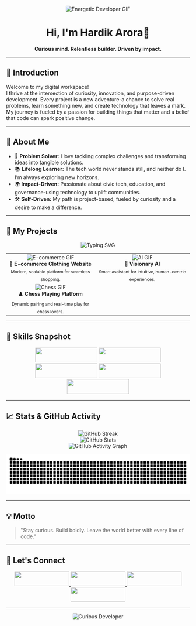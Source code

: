 <!-- Animated Banner -->
<p align="center">
  <img src="https://media.giphy.com/media/qgQUggAC3Pfv687qPC/giphy.gif" width="340" alt="Energetic Developer GIF" />
</p>


<h1 align="center">Hi, I'm Hardik Arora👋</h1>
<p align="center">
  <b>Curious mind. Relentless builder. Driven by impact.</b>
</p>

---

## 🚀 Introduction

Welcome to my digital workspace!  
I thrive at the intersection of curiosity, innovation, and purpose-driven development. Every project is a new adventure-a chance to solve real problems, learn something new, and create technology that leaves a mark. My journey is fueled by a passion for building things that matter and a belief that code can spark positive change.

---

## 👤 About Me

- 🧩 **Problem Solver:** I love tackling complex challenges and transforming ideas into tangible solutions.
- 📚 **Lifelong Learner:** The tech world never stands still, and neither do I. I’m always exploring new horizons.
- 🌍 **Impact-Driven:** Passionate about civic tech, education, and governance-using technology to uplift communities.
- 🛠️ **Self-Driven:** My path is project-based, fueled by curiosity and a desire to make a difference.

---

## 🌟 My Projects
<p align="center">
  <img src="https://readme-typing-svg.demolab.com/?lines=Building+for+impact...;Solving+real+world+problems...;Always+learning+and+growing!" alt="Typing SVG" />
</p>

<table>
  <tr>
    <td align="center">
      <img src="https://media.giphy.com/media/ZVik7pBtu9dNS/giphy.gif" width="100" alt="E-commerce GIF" /><br>
      <b>🛒 E-commerce Clothing Website</b><br>
      <sub>Modern, scalable platform for seamless shopping.</sub>
    </td>
    <td align="center">
      <img src="https://media.giphy.com/media/dWesBcTLavkZuG35MI/giphy.gif" width="100" alt="AI GIF" /><br>
      <b>🤖 Visionary AI</b><br>
      <sub>Smart assistant for intuitive, human-centric experiences.</sub>
    </td>
  </tr>
  <tr>
    <td align="center">
      <img src="https://media.giphy.com/media/SWoSkN6DxTszqIKEqv/giphy.gif" width="100" alt="Chess GIF" /><br>
      <b>♟️ Chess Playing Platform</b><br>
      <sub>Dynamic pairing and real-time play for chess lovers.</sub>
    </td>
  </tr>
</table>



---

## 🧭 Skills Snapshot

<div align="center">
  <img src="https://img.shields.io/badge/Frontend-%F0%9F%92%BB-blue?style=for-the-badge&logo=html5&logoColor=white" style="width: 170px; height: 40px;" />
  <img src="https://img.shields.io/badge/Backend-%F0%9F%94%A5-green?style=for-the-badge&logo=node.js&logoColor=white" style="width: 170px; height: 40px;" />
  <img src="https://img.shields.io/badge/Database-%F0%9F%93%81-orange?style=for-the-badge&logo=mongodb&logoColor=white" style="width: 170px; height: 40px;" />
  <img src="https://img.shields.io/badge/Problem%20Solving-%F0%9F%A7%AA-purple?style=for-the-badge&logo=leetcode&logoColor=white" style="width: 170px; height: 40px;" />
  <img src="https://img.shields.io/badge/Soft%20Skills-%F0%9F%92%AA-yellow?style=for-the-badge&logo=googlechat&logoColor=white" style="width: 170px; height: 40px;" />
</div>


---

## 📈 Stats & GitHub Activity

<p align="center">
  <!-- Streak Stats -->
  <img src="https://github-readme-streak-stats.herokuapp.com/?user=HardikArora0843&theme=github-dark-blue&hide_border=true" alt="GitHub Streak" />
  <br>
  <!-- General Stats -->
  <img src="https://github-readme-stats.vercel.app/api?username=HardikArora0843&show_icons=true&theme=github_dark&hide_border=true" alt="GitHub Stats" />
  <br>
  <!-- Activity Graph -->
  <img src="https://github-readme-activity-graph.vercel.app/graph?username=HardikArora0843&theme=github-compact" alt="GitHub Activity Graph" />
</p>

<!-- Contribution Snake Animation -->
<p align="center">
  <img src="https://github.com/HardikArora0843/HardikArora0843/blob/output/github-contribution-grid-snake.svg" alt="Contribution Snake Animation" />
</p>

---

## 💡 Motto

> "Stay curious. Build boldly. Leave the world better with every line of code."

---

## 🤝 Let's Connect

<div align="center"> 
  <a href="mailto:hardikaroraj@gmail.com" target="_blank">
    <img src="https://img.shields.io/badge/Email-Contact-red?style=for-the-badge&logo=gmail&logoColor=white" style="width: 150px; height: 40px;">
  </a>
  <a href="https://www.linkedin.com/in/hardikarorah" target="_blank">
    <img src="https://img.shields.io/badge/LinkedIn-0077B5?style=for-the-badge&logo=linkedin&logoColor=white" style="width: 150px; height: 40px;">
  </a>
  <a href="https://leetcode.com/u/Hardikarora0843" target="_blank">
    <img src="https://img.shields.io/badge/LeetCode-FFA116?style=for-the-badge&logo=leetcode&logoColor=white" style="width: 150px; height: 40px;">
  </a>
  <a href="https://www.hackerrank.com/profile/hardikaroraj" target="_blank">
    <img src="https://img.shields.io/badge/HackerRank-2EC866?style=for-the-badge&logo=hackerrank&logoColor=white" style="width: 150px; height: 40px;">
  </a>
</div>


---

<p align="center">
  <img src="https://media.giphy.com/media/M9gbBd9nbDrOTu1Mqx/giphy.gif" width="180" alt="Curious Developer" />
</p>
